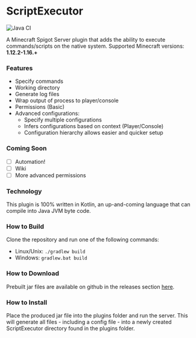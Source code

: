 # ScriptExecutor

![Java CI](https://github.com/jack4545/ScriptExecutor/workflows/Java%20CI/badge.svg)

A Minecraft Spigot Server plugin that adds the ability to execute commands/scripts on the native system. 
Supported Minecraft versions: **1.12.2-1.16.+**

### Features
 * Specify commands
 * Working directory
 * Generate log files
 * Wrap output of process to player/console
 * Permissions (Basic)  
 * Advanced configurations:
   * Specify multiple configurations
   * Infers configurations based on context (Player/Console)
   * Configuration hierarchy allows easier and quicker setup

### Coming Soon
- [ ] Automation!
- [ ] Wiki
- [ ] More advanced permissions
 
### Technology
This plugin is 100% written in Kotlin, an up-and-coming language that can compile into Java JVM byte code.

### How to Build
Clone the repository and run one of the following commands: 
- Linux/Unix: `./gradlew build`
- Windows: `gradlew.bat build`

### How to Download
Prebuilt jar files are available on github in the releases section [here](https://github.com/w4545/ScriptExecutor/releases).

### How to Install

Place the produced jar file into the plugins folder and run the server. This will generate all files - including a config file - 
into a newly created ScriptExecutor directory found in the plugins folder.

